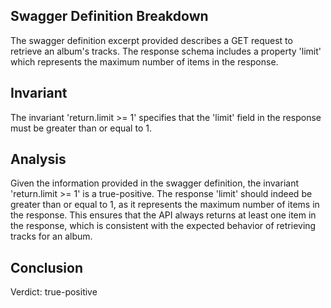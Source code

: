## Swagger Definition Breakdown
The swagger definition excerpt provided describes a GET request to retrieve an album's tracks. The response schema includes a property 'limit' which represents the maximum number of items in the response.

## Invariant
The invariant 'return.limit >= 1' specifies that the 'limit' field in the response must be greater than or equal to 1.

## Analysis
Given the information provided in the swagger definition, the invariant 'return.limit >= 1' is a true-positive. The response 'limit' should indeed be greater than or equal to 1, as it represents the maximum number of items in the response. This ensures that the API always returns at least one item in the response, which is consistent with the expected behavior of retrieving tracks for an album.

## Conclusion
Verdict: true-positive
